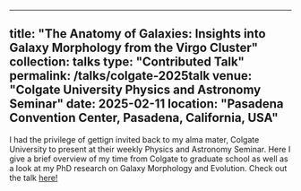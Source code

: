 
---
title: "The Anatomy of Galaxies: Insights into Galaxy Morphology from the Virgo Cluster"
collection: talks
type: "Contributed Talk"
permalink: /talks/colgate-2025talk
venue: "Colgate University Physics and Astronomy Seminar"
date: 2025-02-11
location: "Pasadena Convention Center, Pasadena, California, USA"
---

I had the privilege of gettign invited back to my alma mater, Colgate University to present at their weekly Physics and Astronomy Seminar. Here I give a brief overview of my time from Colgate to graduate school as well as a look at my PhD research on Galaxy Morphology and Evolution. Check out the talk [here!]([https://youtu.be/icGtkiZayEk?si=TkwHbO_VQ4l19ul6&t=4459](https://youtu.be/qYzMMSomAjo))
